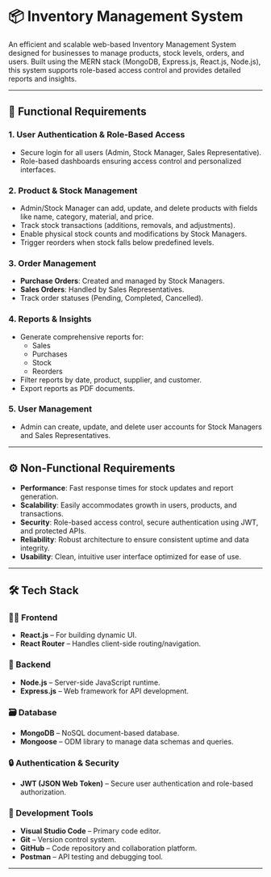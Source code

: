 # 📦 Inventory Management System

An efficient and scalable web-based Inventory Management System designed for businesses to manage products, stock levels, orders, and users. Built using the MERN stack (MongoDB, Express.js, React.js, Node.js), this system supports role-based access control and provides detailed reports and insights.

---

## 🔐 Functional Requirements

### 1. User Authentication & Role-Based Access
- Secure login for all users (Admin, Stock Manager, Sales Representative).
- Role-based dashboards ensuring access control and personalized interfaces.

### 2. Product & Stock Management
- Admin/Stock Manager can add, update, and delete products with fields like name, category, material, and price.
- Track stock transactions (additions, removals, and adjustments).
- Enable physical stock counts and modifications by Stock Managers.
- Trigger reorders when stock falls below predefined levels.

### 3. Order Management
- **Purchase Orders**: Created and managed by Stock Managers.
- **Sales Orders**: Handled by Sales Representatives.
- Track order statuses (Pending, Completed, Cancelled).

### 4. Reports & Insights
- Generate comprehensive reports for:
  - Sales
  - Purchases
  - Stock
  - Reorders
- Filter reports by date, product, supplier, and customer.
- Export reports as PDF documents.

### 5. User Management
- Admin can create, update, and delete user accounts for Stock Managers and Sales Representatives.

---

## ⚙️ Non-Functional Requirements

- **Performance**: Fast response times for stock updates and report generation.
- **Scalability**: Easily accommodates growth in users, products, and transactions.
- **Security**: Role-based access control, secure authentication using JWT, and protected APIs.
- **Reliability**: Robust architecture to ensure consistent uptime and data integrity.
- **Usability**: Clean, intuitive user interface optimized for ease of use.

---

## 🛠️ Tech Stack

### 👨‍💻 Frontend
- **React.js** – For building dynamic UI.
- **React Router** – Handles client-side routing/navigation.

### 🔧 Backend
- **Node.js** – Server-side JavaScript runtime.
- **Express.js** – Web framework for API development.

### 🗃️ Database
- **MongoDB** – NoSQL document-based database.
- **Mongoose** – ODM library to manage data schemas and queries.

### 🔒 Authentication & Security
- **JWT (JSON Web Token)** – Secure user authentication and role-based authorization.

### 🧰 Development Tools
- **Visual Studio Code** – Primary code editor.
- **Git** – Version control system.
- **GitHub** – Code repository and collaboration platform.
- **Postman** – API testing and debugging tool.

---


